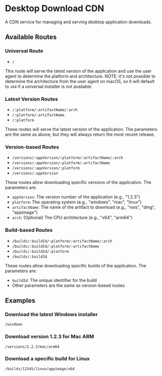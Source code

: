 # Desktop Download CDN

A CDN service for managing and serving desktop application downloads.

## Available Routes

### Universal Route

- `/`

This route will serve the latest version of the application and use the user agent to determine the platform and architecture.
NOTE: it's not possible to determine the architecture from the user agent on macOS, so it will default to `x64` if a universal installer is not available.

### Latest Version Routes

- `/:platform/:artifactName/:arch`
- `/:platform/:artifactName`
- `/:platform`

These routes will serve the latest version of the application. The parameters are the same as above, but they will always return the most recent release.

### Version-based Routes

- `/versions/:appVersion/:platform/:artifactName/:arch`
- `/versions/:appVersion/:platform/:artifactName`
- `/versions/:appVersion/:platform`
- `/versions/:appVersion`

These routes allow downloading specific versions of the application. The parameters are:

- `appVersion`: The version number of the application (e.g., "1.2.3")
- `platform`: The operating system (e.g., "windows", "mac", "linux")
- `artifactName`: The name of the artifact to download (e.g., "nsis", "dmg", "appimage")
- `arch`: (Optional) The CPU architecture (e.g., "x64", "arm64")

### Build-based Routes

- `/builds/:buildId/:platform/:artifactName/:arch`
- `/builds/:buildId/:platform/:artifactName`
- `/builds/:buildId/:platform`
- `/builds/:buildId`

These routes allow downloading specific builds of the application. The parameters are:

- `buildId`: The unique identifier for the build
- Other parameters are the same as version-based routes

## Examples

### Download the latest Windows installer

`/windows`

### Download version 1.2.3 for Mac ARM

`/versions/1.2.3/mac/arm64`

### Download a specific build for Linux

`/builds/12345/linux/appimage/x64`
